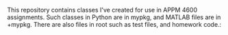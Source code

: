 This repository contains classes I've created for use in APPM 4600 assignments. Such classes in Python are in mypkg, and MATLAB files are in +mypkg. There are also files in root such as test files, and homework code.:

